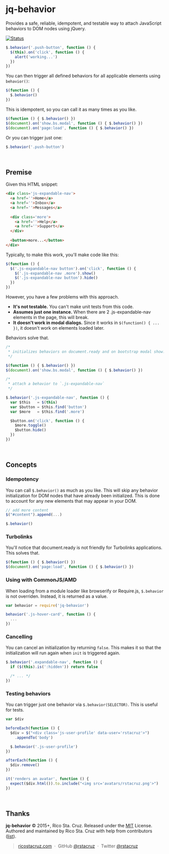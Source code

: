 # jq-behavior

Provides a safe, reliable, idempotent, and testable way to attach JavaScript
behaviors to DOM nodes using jQuery.

[![Status](https://travis-ci.org/rstacruz/jq-behavior.svg?branch=master)](https://travis-ci.org/rstacruz/jq-behavior "See test builds")

```js
$.behavior('.push-button', function () {
  $(this).on('click', function () {
    alert('working...')
  })
})
```

You can then trigger all defined behaviors for all applicable elements using `behavior()`:

```js
$(function () {
  $.behavior()
})
```

This is idempotent, so you can call it as many times as you like.

```js
$(function () { $.behavior() })
$(document).on('show.bs.modal', function () { $.behavior() })
$(document).on('page:load', function () { $.behavior() })
```

Or you can trigger just one:

```js
$.behavior('.push-button')
```

<br>

## Premise

Given this HTML snippet:

```html
<div class='js-expandable-nav'>
  <a href=''>Home</a>
  <a href=''>Inbox</a>
  <a href=''>Messages</a>
  
  <div class='more'>
    <a href=''>Help</a>
    <a href=''>Support</a>
  </div>
  
  <button>more...</button>
</div>
```

Typically, to make this work, you'll make code like this:

```js
$(function () {
  $('.js-expandable-nav button').on('click', function () {
    $('.js-expandable-nav .more').show()
    $('.js-expandable-nav button').hide()
  })
})
```

However, you have a few problems with this approach.

* __It's not testable.__ You can't make unit tests from this code.
* __Assumes just one instance.__ When there are 2 .js-expandable-nav elements in the page, this will break.
* __It doesn't work in modal dialogs.__ Since it works in `$(function() { ... })`, it doesn't work on elements loaded later.

Behaviors solve that.

```js
/*
 * initializes behaviors on document.ready and on bootstrap modal show.
 */

$(function () { $.behavior() })
$(document).on('show.bs.modal', function () { $.behavior() })

/*
 * attach a behavior to `.js-expandable-nav`
 */

$.behavior('.js-expandable-nav', function () {
  var $this   = $(this)
  var $button = $this.find('button')
  var $more   = $this.find('.more')

  $button.on('click', function () {
    $more.toggle()
    $button.hide()
  })
})
```

<br>

## Concepts

### Idempotency

You can call `$.behavior()` as much as you like. This will skip any behavior initialization for DOM nodes that have already been initialized. This is done to account for any new elements that may appear in your DOM.

```js
// add more content
$("#content").append(...)

$.behavior()
```

### Turbolinks

You'll notice that document.ready is not friendly for Turbolinks applications. This solves that.

```js
$(function () { $.behavior() })
$(document).on('page:load', function () { $.behavior() })
```

### Using with CommonJS/AMD

When loading from a module loader like browserify or Require.js, `$.behavior` is not overriden. Instead, it is returned as a value.

```js
var behavior = require('jq-behavior')

behavior('.js-hover-card', function () {
  ...
})
```

### Cancelling

You can cancel an initialization by returning `false`. This makes it so that the initialization will run again when `init` is triggered again.

```js
$.behavior('.expandable-nav', function () {
  if ($(this).is(':hidden')) return false

  /* ... */
})
```

### Testing behaviors

You can trigger just one behavior via `$.behavior(SELECTOR)`. This is useful for tests.

```js
var $div

beforeEach(function () {
  $div = $("<div class='js-user-profile' data-user='rstacruz'>")
    .appendTo('body')

  $.behavior('.js-user-profile')
})

afterEach(function () {
  $div.remove()
})

it('renders an avatar', function () {
  expect($div.html()).to.include("<img src='avatars/rstacruz.png'>")
})
```

<br>

## Thanks

**jq-behavior** © 2015+, Rico Sta. Cruz. Released under the [MIT] License.<br>
Authored and maintained by Rico Sta. Cruz with help from contributors ([list][contributors]).

> [ricostacruz.com](http://ricostacruz.com) &nbsp;&middot;&nbsp;
> GitHub [@rstacruz](https://github.com/rstacruz) &nbsp;&middot;&nbsp;
> Twitter [@rstacruz](https://twitter.com/rstacruz)

[MIT]: http://mit-license.org/
[contributors]: http://github.com/rstacruz/jq-behavior/contributors
